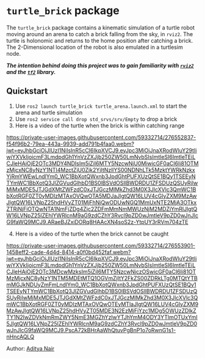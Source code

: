 # `turtle_brick` package

The `turtle_brick` package contains a kinematic simulation of a turtle robot moving around an arena to catch a brick falling from the sky, in `rviz2`. The turtle is holonomic and returns to the home position after catching a brick. The 2-Dimensional location of the robot is also emulated in a turtlesim node.

***The intention behind doing this project was to gain familiarity with [`rviz2`](https://github.com/ros2/rviz) and the [`tf2`](https://docs.ros.org/en/foxy/Concepts/About-Tf2.html) library.***

## Quickstart
1. Use `ros2 launch turtle_brick turtle_arena.launch.xml` to start the arena and turtle simulation
2. Use `ros2 service call drop std_srvs/srv/Empty` to drop a brick
3. Here is a video of the turtle when the brick is within catching range

https://private-user-images.githubusercontent.com/59332714/276552837-f54f96b2-79ea-443a-9939-add791b4faa0.webm?jwt=eyJhbGciOiJIUzI1NiIsInR5cCI6IkpXVCJ9.eyJpc3MiOiJnaXRodWIuY29tIiwiYXVkIjoicmF3LmdpdGh1YnVzZXJjb250ZW50LmNvbSIsImtleSI6ImtleTEiLCJleHAiOjE2OTc3MDY4NDIsIm5iZiI6MTY5NzcwNjU0MiwicGF0aCI6Ii81OTMzMjcxNC8yNzY1NTI4MzctZjU0Zjk2YjItNzllYS00NDNhLTk5MzktYWRkNzkxYjRmYWEwLndlYm0_WC1BbXotQWxnb3JpdGhtPUFXUzQtSE1BQy1TSEEyNTYmWC1BbXotQ3JlZGVudGlhbD1BS0lBSVdOSllBWDRDU1ZFSDUzQSUyRjIwMjMxMDE5JTJGdXMtZWFzdC0xJTJGczMlMkZhd3M0X3JlcXVlc3QmWC1BbXotRGF0ZT0yMDIzMTAxOVQwOTA5MDJaJlgtQW16LUV4cGlyZXM9MzAwJlgtQW16LVNpZ25hdHVyZT01MjFhNjQwODUwNGQ1MmUxNTE2MjA3OTkxZTRjNjFiOTQwNTA1NmFjZDg4Zjc2ZDFmMmNmMWUzNjM2MDZiYmRlJlgtQW16LVNpZ25lZEhlYWRlcnM9aG9zdCZhY3Rvcl9pZD0wJmtleV9pZD0wJnJlcG9faWQ9MCJ9.ARaeBJZxiDORq8HAAcXN4soS2z-YtpUY3rRVm704zTE

4. Here is a video of the turtle when the brick cannot be caught

https://private-user-images.githubusercontent.com/59332714/276553901-1458eff2-cade-4d4d-8414-a0f0bd452faf.webm?jwt=eyJhbGciOiJIUzI1NiIsInR5cCI6IkpXVCJ9.eyJpc3MiOiJnaXRodWIuY29tIiwiYXVkIjoicmF3LmdpdGh1YnVzZXJjb250ZW50LmNvbSIsImtleSI6ImtleTEiLCJleHAiOjE2OTc3MDcwMzksIm5iZiI6MTY5NzcwNjczOSwicGF0aCI6Ii81OTMzMjcxNC8yNzY1NTM5MDEtMTQ1OGVmZjItY2FkZS00ZDRkLTg0MTQtYTBmMGJkNDUyZmFmLndlYm0_WC1BbXotQWxnb3JpdGhtPUFXUzQtSE1BQy1TSEEyNTYmWC1BbXotQ3JlZGVudGlhbD1BS0lBSVdOSllBWDRDU1ZFSDUzQSUyRjIwMjMxMDE5JTJGdXMtZWFzdC0xJTJGczMlMkZhd3M0X3JlcXVlc3QmWC1BbXotRGF0ZT0yMDIzMTAxOVQwOTEyMTlaJlgtQW16LUV4cGlyZXM9MzAwJlgtQW16LVNpZ25hdHVyZT05MDE3N2EzMjFiYzc1MDg5OWUzZDlkZTY1N2IwZDVkNmRmZWY5NmE3MGZhYzIwYTJhYmM4ODY3YTlmOTUxYmI5JlgtQW16LVNpZ25lZEhlYWRlcnM9aG9zdCZhY3Rvcl9pZD0wJmtleV9pZD0wJnJlcG9faWQ9MCJ9.PscA72kBHrAaWhQtuvPgBnP1o7oRwnG1s1-nHncAQLQ

Author: [Aditya Nair](https://github.com/GogiPuttar)